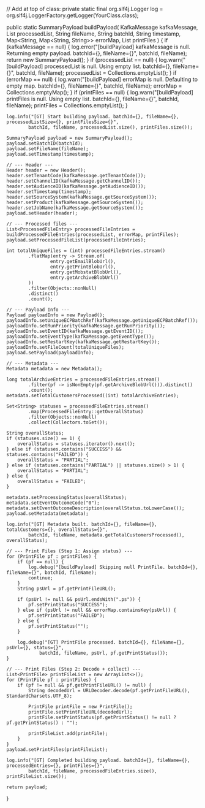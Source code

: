 // Add at top of class:
private static final org.slf4j.Logger log = org.slf4j.LoggerFactory.getLogger(YourClass.class);

public static SummaryPayload buildPayload(
        KafkaMessage kafkaMessage,
        List<SummaryProcessedFile> processedList,
        String fileName,
        String batchId,
        String timestamp,
        Map<String, Map<String, String>> errorMap,
        List<PrintFile> printFiles
) {
    if (kafkaMessage == null) {
        log.error("[buildPayload] kafkaMessage is null. Returning empty payload. batchId={}, fileName={}", batchId, fileName);
        return new SummaryPayload();
    }
    if (processedList == null) {
        log.warn("[buildPayload] processedList is null. Using empty list. batchId={}, fileName={}", batchId, fileName);
        processedList = Collections.emptyList();
    }
    if (errorMap == null) {
        log.warn("[buildPayload] errorMap is null. Defaulting to empty map. batchId={}, fileName={}", batchId, fileName);
        errorMap = Collections.emptyMap();
    }
    if (printFiles == null) {
        log.warn("[buildPayload] printFiles is null. Using empty list. batchId={}, fileName={}", batchId, fileName);
        printFiles = Collections.emptyList();
    }

    log.info("[GT] Start building payload. batchId={}, fileName={}, processedListSize={}, printFilesSize={}",
            batchId, fileName, processedList.size(), printFiles.size());

    SummaryPayload payload = new SummaryPayload();
    payload.setBatchID(batchId);
    payload.setFileName(fileName);
    payload.setTimestamp(timestamp);

    // --- Header ---
    Header header = new Header();
    header.setTenantCode(kafkaMessage.getTenantCode());
    header.setChannelID(kafkaMessage.getChannelID());
    header.setAudienceID(kafkaMessage.getAudienceID());
    header.setTimestamp(timestamp);
    header.setSourceSystem(kafkaMessage.getSourceSystem());
    header.setProduct(kafkaMessage.getSourceSystem());
    header.setJobName(kafkaMessage.getSourceSystem());
    payload.setHeader(header);

    // --- Processed files ---
    List<ProcessedFileEntry> processedFileEntries = buildProcessedFileEntries(processedList, errorMap, printFiles);
    payload.setProcessedFileList(processedFileEntries);

    int totalUniqueFiles = (int) processedFileEntries.stream()
            .flatMap(entry -> Stream.of(
                    entry.getEmailBlobUrl(),
                    entry.getPrintBlobUrl(),
                    entry.getMobstatBlobUrl(),
                    entry.getArchiveBlobUrl()
            ))
            .filter(Objects::nonNull)
            .distinct()
            .count();

    // --- Payload Info ---
    Payload payloadInfo = new Payload();
    payloadInfo.setUniqueECPBatchRef(kafkaMessage.getUniqueECPBatchRef());
    payloadInfo.setRunPriority(kafkaMessage.getRunPriority());
    payloadInfo.setEventID(kafkaMessage.getEventID());
    payloadInfo.setEventType(kafkaMessage.getEventType());
    payloadInfo.setRestartKey(kafkaMessage.getRestartKey());
    payloadInfo.setFileCount(totalUniqueFiles);
    payload.setPayload(payloadInfo);

    // --- Metadata ---
    Metadata metadata = new Metadata();

    long totalArchiveEntries = processedFileEntries.stream()
            .filter(pf -> isNonEmpty(pf.getArchiveBlobUrl())).distinct()
            .count();
    metadata.setTotalCustomersProcessed((int) totalArchiveEntries);

    Set<String> statuses = processedFileEntries.stream()
            .map(ProcessedFileEntry::getOverallStatus)
            .filter(Objects::nonNull)
            .collect(Collectors.toSet());

    String overallStatus;
    if (statuses.size() == 1) {
        overallStatus = statuses.iterator().next();
    } else if (statuses.contains("SUCCESS") && statuses.contains("FAILED")) {
        overallStatus = "PARTIAL";
    } else if (statuses.contains("PARTIAL") || statuses.size() > 1) {
        overallStatus = "PARTIAL";
    } else {
        overallStatus = "FAILED";
    }

    metadata.setProcessingStatus(overallStatus);
    metadata.setEventOutcomeCode("0");
    metadata.setEventOutcomeDescription(overallStatus.toLowerCase());
    payload.setMetadata(metadata);

    log.info("[GT] Metadata built. batchId={}, fileName={}, totalCustomers={}, overallStatus={}",
            batchId, fileName, metadata.getTotalCustomersProcessed(), overallStatus);

    // --- Print Files (Step 1: Assign status) ---
    for (PrintFile pf : printFiles) {
        if (pf == null) {
            log.debug("[buildPayload] Skipping null PrintFile. batchId={}, fileName={}", batchId, fileName);
            continue;
        }
        String psUrl = pf.getPrintFileURL();

        if (psUrl != null && psUrl.endsWith(".ps")) {
            pf.setPrintStatus("SUCCESS");
        } else if (psUrl != null && errorMap.containsKey(psUrl)) {
            pf.setPrintStatus("FAILED");
        } else {
            pf.setPrintStatus("");
        }

        log.debug("[GT] PrintFile processed. batchId={}, fileName={}, psUrl={}, status={}",
                batchId, fileName, psUrl, pf.getPrintStatus());
    }

    // --- Print Files (Step 2: Decode + collect) ---
    List<PrintFile> printFileList = new ArrayList<>();
    for (PrintFile pf : printFiles) {
        if (pf != null && pf.getPrintFileURL() != null) {
            String decodedUrl = URLDecoder.decode(pf.getPrintFileURL(), StandardCharsets.UTF_8);

            PrintFile printFile = new PrintFile();
            printFile.setPrintFileURL(decodedUrl);
            printFile.setPrintStatus(pf.getPrintStatus() != null ? pf.getPrintStatus() : "");

            printFileList.add(printFile);
        }
    }
    payload.setPrintFiles(printFileList);

    log.info("[GT] Completed building payload. batchId={}, fileName={}, processedEntries={}, printFiles={}",
            batchId, fileName, processedFileEntries.size(), printFileList.size());

    return payload;
}
